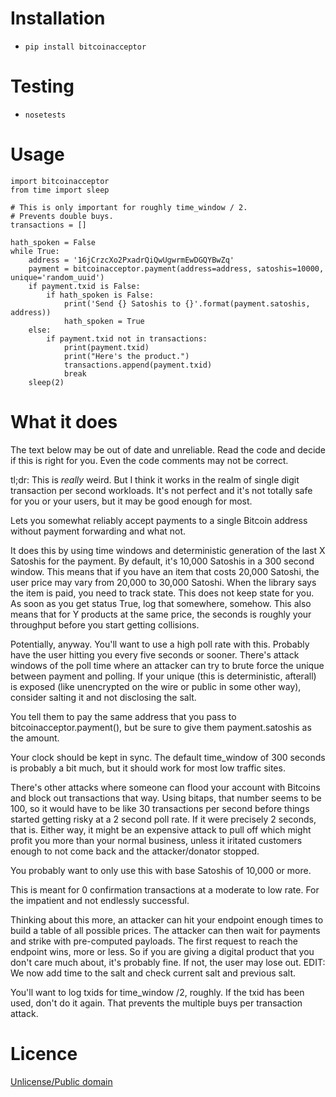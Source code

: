 # Installation

* `pip install bitcoinacceptor`

# Testing

* `nosetests`

# Usage

```
import bitcoinacceptor
from time import sleep

# This is only important for roughly time_window / 2.
# Prevents double buys.
transactions = []

hath_spoken = False
while True:
    address = '16jCrzcXo2PxadrQiQwUgwrmEwDGQYBwZq'
    payment = bitcoinacceptor.payment(address=address, satoshis=10000, unique='random_uuid')
    if payment.txid is False:
        if hath_spoken is False:
            print('Send {} Satoshis to {}'.format(payment.satoshis, address))
            hath_spoken = True
    else:
        if payment.txid not in transactions:
            print(payment.txid)
            print("Here's the product.")
            transactions.append(payment.txid)
            break
    sleep(2)
```

# What it does

The text below may be out of date and unreliable. Read the code and decide if this is right for you. Even the code comments may not be correct.

tl;dr: This is *really* weird. But I think it works in the realm of single digit transaction per second workloads. It's not perfect and it's not totally safe for you or your users, but it may be good enough for most.

Lets you somewhat reliably accept payments to a single Bitcoin address without payment forwarding and what not.

It does this by using time windows and deterministic generation of the last X Satoshis for the payment. By default, it's 10,000 Satoshis in a 300 second window. This means that if you have an item that costs 20,000 Satoshi, the user price may vary from 20,000 to 30,000 Satoshi. When the library says the item is paid, you need to track state. This does not keep state for you. As soon as you get status True, log that somewhere, somehow. This also means that for Y products at the same price, the seconds is roughly your throughput before you start getting collisions.

Potentially, anyway. You'll want to use a high poll rate with this. Probably have the user hitting you every five seconds or sooner. There's attack windows of the poll time where an attacker can try to brute force the unique between payment and polling. If your unique (this is deterministic, afterall) is exposed (like unencrypted on the wire or public in some other way), consider salting it and not disclosing the salt.

You tell them to pay the same address that you pass to bitcoinacceptor.payment(), but be sure to give them payment.satoshis as the amount.

Your clock should be kept in sync. The default time_window of 300 seconds is probably a bit much, but it should work for most low traffic sites.

There's other attacks where someone can flood your account with Bitcoins and block out transactions that way. Using bitaps, that number seems to be 100, so it would have to be like 30 transactions per second before things started getting risky at a 2 second poll rate. If it were precisely 2 seconds, that is. Either way, it might be an expensive attack to pull off which might profit you more than your normal business, unless it iritated customers enough to not come back and the attacker/donator stopped.

You probably want to only use this with base Satoshis of 10,000 or more.

This is meant for 0 confirmation transactions at a moderate to low rate. For the impatient and not endlessly successful.

Thinking about this more, an attacker can hit your endpoint enough times to build a table of all possible prices. The attacker can then wait for payments and strike with pre-computed payloads. The first request to reach the endpoint wins, more or less. So if you are giving a digital product that you don't care much about, it's probably fine. If not, the user may lose out. EDIT: We now add time to the salt and check current salt and previous salt.

You'll want to log txids for time_window /2, roughly. If the txid has been used, don't do it again. That prevents the multiple buys per transaction attack.

# Licence

[Unlicense/Public domain](LICENSE.txt)
